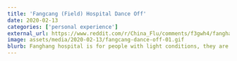 ```yaml
---
title: 'Fangcang (Field) Hospital Dance Off'
date: 2020-02-13
categories: ['personal experience']
external_url: https://www.reddit.com/r/China_Flu/comments/f3gwh4/fanghang_hospital_a_temporary_place_for_light/
image: assets/media/2020-02-13/fangcang-dance-off-01.gif
blurb: Fanghang hospital is for people with light conditions, they are a little bit sick but they can take care of themselves.
---
```

